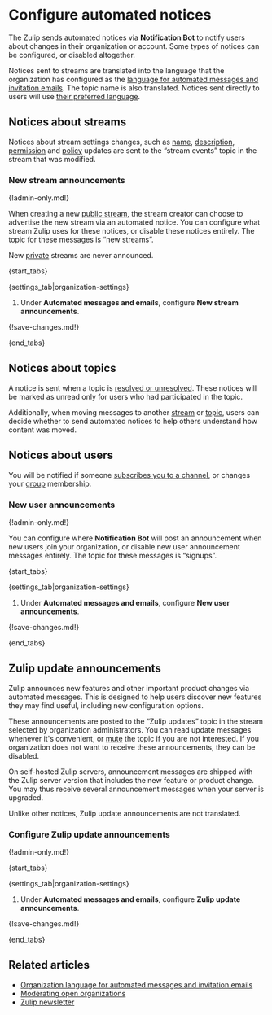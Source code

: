 # Configure automated notices

The Zulip sends automated notices via **Notification Bot** to notify users about
changes in their organization or account. Some types of notices can be
configured, or disabled altogether.

Notices sent to streams are translated into the language that the organization
has configured as the [language for automated messages and invitation
emails](/help/configure-organization-language). The topic name is also
translated. Notices sent directly to users will use [their preferred
language](/help/change-your-language).

## Notices about streams

Notices about stream settings changes, such as [name](/help/rename-a-stream),
[description](/help/change-the-stream-description),
[permission](/help/stream-permissions) and
[policy](/help/stream-sending-policy) updates are sent to the
“stream events” topic in the stream that was modified.

### New stream announcements

{!admin-only.md!}

When creating a new [public stream](/help/stream-permissions), the
stream creator can choose to advertise the new stream via an automated
notice. You can configure what stream Zulip uses for these notices, or
disable these notices entirely. The topic for these messages is “new
streams”.

New [private](/help/stream-permissions) streams are never announced.

{start_tabs}

{settings_tab|organization-settings}

1. Under **Automated messages and emails**, configure **New stream
   announcements**.

{!save-changes.md!}

{end_tabs}

## Notices about topics

A notice is sent when a topic is [resolved or
unresolved](/help/resolve-a-topic). These notices will be marked as unread only
for users who had participated in the topic.

Additionally, when moving messages to another
[stream](/help/move-content-to-another-stream) or
[topic](/help/move-content-to-another-topic), users can decide whether to send
automated notices to help others understand how content was moved.

## Notices about users

You will be notified if someone [subscribes you to a
channel](/help/add-or-remove-users-from-a-channel#add-users-to-a-channel), or
changes your [group](/help/user-groups) membership.

### New user announcements

{!admin-only.md!}

You can configure where **Notification Bot** will post an announcement when new
users join your organization, or disable new user announcement messages
entirely. The topic for these messages is “signups”.

{start_tabs}

{settings_tab|organization-settings}

1. Under **Automated messages and emails**, configure **New user
   announcements**.

{!save-changes.md!}

{end_tabs}

## Zulip update announcements

Zulip announces new features and other important product changes via automated
messages. This is designed to help users discover new features they may find
useful, including new configuration options.

These announcements are posted to the “Zulip updates” topic in the stream selected by
organization administrators. You can read update messages whenever it's
convenient, or [mute](/help/mute-a-topic) the topic if you are not interested.
If you organization does not want to receive these announcements, they can be
disabled.

On self-hosted Zulip servers, announcement messages are shipped with the Zulip
server version that includes the new feature or product change. You may thus
receive several announcement messages when your server is upgraded.

Unlike other notices, Zulip update announcements are not translated.

### Configure Zulip update announcements

{!admin-only.md!}

{start_tabs}

{settings_tab|organization-settings}

1. Under **Automated messages and emails**, configure **Zulip update
   announcements**.

{!save-changes.md!}

{end_tabs}

## Related articles

* [Organization language for automated messages and invitation emails](/help/configure-organization-language)
* [Moderating open organizations](/help/moderating-open-organizations)
* [Zulip newsletter](https://zulip.com/help/email-notifications#low-traffic-newsletter)
